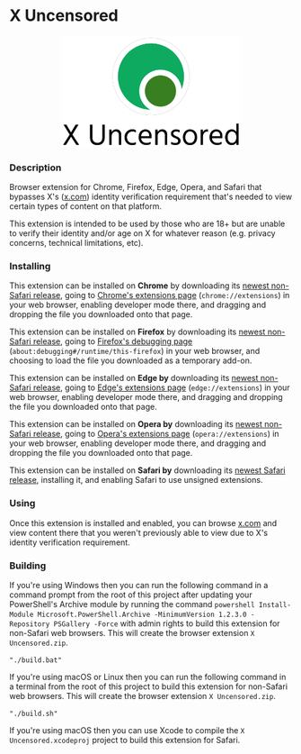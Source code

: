 # X Uncensored
<p align="center">
	<img alt="X Uncensored logo" src="logo.svg" width="320px">
</p>  

### Description
Browser extension for Chrome, Firefox, Edge, Opera, and Safari that bypasses X's ([x.com](https://x.com)) identity verification requirement that's needed to view certain types of content on that platform.

This extension is intended to be used by those who are 18+ but are unable to verify their identity and/or age on X for whatever reason (e.g. privacy concerns, technical limitations, etc).

### Installing
This extension can be installed on **Chrome** by downloading its [newest non-Safari release](https://github.com/NicolasFlamel1/X-Uncensored/releases), going to [Chrome's extensions page](chrome://extensions) (`chrome://extensions`) in your web browser, enabling developer mode there, and dragging and dropping the file you downloaded onto that page.

This extension can be installed on **Firefox** by downloading its [newest non-Safari release](https://github.com/NicolasFlamel1/X-Uncensored/releases), going to [Firefox's debugging page](about:debugging#/runtime/this-firefox) (`about:debugging#/runtime/this-firefox`) in your web browser, and choosing to load the file you downloaded as a temporary add-on.

This extension can be installed on **Edge by** downloading its [newest non-Safari release](https://github.com/NicolasFlamel1/X-Uncensored/releases), going to [Edge's extensions page](edge://extensions) (`edge://extensions`) in your web browser, enabling developer mode there, and dragging and dropping the file you downloaded onto that page.

This extension can be installed on **Opera by** downloading its [newest non-Safari release](https://github.com/NicolasFlamel1/X-Uncensored/releases), going to [Opera's extensions page](opera://extensions) (`opera://extensions`) in your web browser, enabling developer mode there, and dragging and dropping the file you downloaded onto that page.

This extension can be installed on **Safari by** downloading its [newest Safari release](https://github.com/NicolasFlamel1/X-Uncensored/releases), installing it, and enabling Safari to use unsigned extensions.

### Using
Once this extension is installed and enabled, you can browse [x.com](https://x.com) and view content there that you weren't previously able to view due to X's identity verification requirement.

### Building
If you're using Windows then you can run the following command in a command prompt from the root of this project after updating your PowerShell's Archive module by running the command `powershell Install-Module Microsoft.PowerShell.Archive -MinimumVersion 1.2.3.0 -Repository PSGallery -Force` with admin rights to build this extension for non-Safari web browsers. This will create the browser extension `X Uncensored.zip`.
```
"./build.bat"
```
If you're using macOS or Linux then you can run the following command in a terminal from the root of this project to build this extension for non-Safari web browsers. This will create the browser extension `X Uncensored.zip`.
```
"./build.sh"
```
If you're using macOS then you can use Xcode to compile the `X Uncensored.xcodeproj` project to build this extension for Safari.
